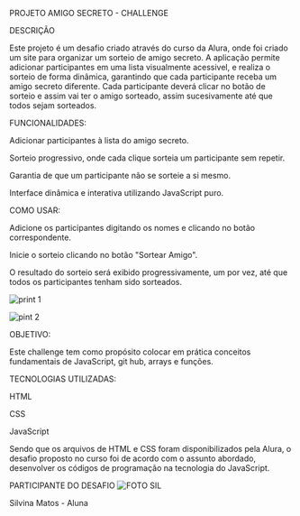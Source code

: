 PROJETO AMIGO SECRETO - CHALLENGE

DESCRIÇÃO

Este projeto é um desafio criado através do curso da Alura, onde foi criado um site para organizar um sorteio de amigo secreto. A aplicação permite adicionar participantes em uma lista visualmente acessivel, e realiza o sorteio de forma dinâmica, garantindo que cada participante receba um amigo secreto diferente. Cada participante deverá clicar no botão de sorteio e assim vai ter o amigo sorteado, assim sucesivamente até que todos sejam sorteados.

FUNCIONALIDADES:

Adicionar participantes à lista do amigo secreto.

Sorteio progressivo, onde cada clique sorteia um participante sem repetir.

Garantia de que um participante não se sorteie a si mesmo.

Interface dinâmica e interativa utilizando JavaScript puro.

COMO USAR:

Adicione os participantes digitando os nomes e clicando no botão correspondente.

Inicie o sorteio clicando no botão "Sortear Amigo".

O resultado do sorteio será exibido progressivamente, um por vez, até que todos os participantes tenham sido sorteados.

![print 1](https://github.com/user-attachments/assets/5e092a2c-448b-4abf-b507-dd46d651335b)

![pint 2](https://github.com/user-attachments/assets/b32bc0cc-1d69-4ec0-8159-a8be30041f9e)

OBJETIVO: 

Este challenge tem como propósito colocar em prática conceitos fundamentais de JavaScript, git hub, arrays e funções.

TECNOLOGIAS UTILIZADAS:

HTML

CSS

JavaScript

Sendo que os arquivos de HTML e CSS foram disponibilizados pela Alura, o desafio proposto no curso foi de acordo com o assunto abordado, desenvolver os códigos de programação na tecnologia do JavaScript.

PARTICIPANTE DO DESAFIO
![FOTO SIL](https://github.com/user-attachments/assets/cf4e2f1a-5a18-459c-b070-8e2b3eaf158f)

Silvina Matos - Aluna


